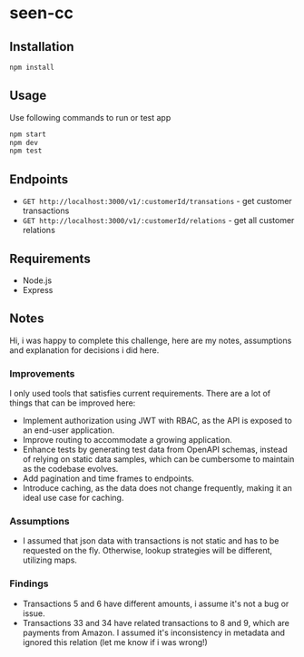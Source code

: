 # seen-cc

## Installation

```bash
npm install
```

## Usage

Use following commands to run or test app

```bash
npm start
npm dev
npm test
```

## Endpoints

- `GET http://localhost:3000/v1/:customerId/transations` - get customer transactions
- `GET http://localhost:3000/v1/:customerId/relations` - get all customer relations

## Requirements

- Node.js
- Express

## Notes

Hi, i was happy to complete this challenge, here are my notes, assumptions and explanation for decisions i did here.

### Improvements

I only used tools that satisfies current requirements. There are a lot of things that can be improved here:

- Implement authorization using JWT with RBAC, as the API is exposed to an end-user application.
- Improve routing to accommodate a growing application.
- Enhance tests by generating test data from OpenAPI schemas, instead of relying on static data samples, which can be cumbersome to maintain as the codebase evolves.
- Add pagination and time frames to endpoints.
- Introduce caching, as the data does not change frequently, making it an ideal use case for caching.

### Assumptions

- I assumed that json data with transactions is not static and has to be requested on the fly. Otherwise, lookup strategies will be different, utilizing maps.

### Findings

- Transactions 5 and 6 have different amounts, i assume it's not a bug or issue.
- Transactions 33 and 34 have related transactions to 8 and 9, which are payments from Amazon. I assumed it's inconsistency in metadata and ignored this relation (let me know if i was wrong!)
